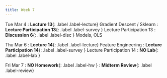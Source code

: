 ```yaml
---
title: Week 7
---
```


Tue Mar 4
: **Lecture 13**{: .label .label-lecture} Gradient Descent / Sklearn
: **Lecture Participation 13**{: .label .label-survey } Lecture Participation 13
: **Discussion 6**{: .label .label-disc } Models, OLS

Thu Mar 6
: **Lecture 14**{: .label .label-lecture} Feature Engineering
: **Lecture Participation 14**{: .label .label-survey } Lecture Participation 14
: **NO Lab**{: .label .label-lab }
<!-- : **Exam Prep 6**{: .label .label-examprep } OLS, Gradient Descent -->

Fri Mar 7
: **NO Homework**{: .label .label-hw }
: **Midterm Review**{: .label .label-review}